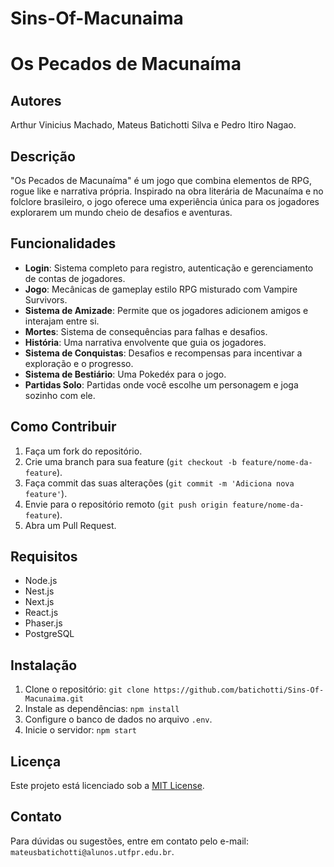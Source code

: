 # Sins-Of-Macunaima
# Os Pecados de Macunaíma

## Autores
Arthur Vinicius Machado, Mateus Batichotti Silva e Pedro Itiro Nagao. 

## Descrição
"Os Pecados de Macunaíma" é um jogo que combina elementos de RPG, rogue like e narrativa própria. Inspirado na obra literária de Macunaíma e no folclore brasileiro, o jogo oferece uma experiência única para os jogadores explorarem um mundo cheio de desafios e aventuras.

## Funcionalidades
- **Login**: Sistema completo para registro, autenticação e gerenciamento de contas de jogadores.
- **Jogo**: Mecânicas de gameplay estilo RPG misturado com Vampire Survivors.
- **Sistema de Amizade**: Permite que os jogadores adicionem amigos e interajam entre si.
- **Mortes**: Sistema de consequências para falhas e desafios.
- **História**: Uma narrativa envolvente que guia os jogadores.
- **Sistema de Conquistas**: Desafios e recompensas para incentivar a exploração e o progresso.
- **Sistema de Bestiário**: Uma Pokedéx para o jogo.
- **Partidas Solo**: Partidas onde você escolhe um personagem e joga sozinho com ele.

## Como Contribuir
1. Faça um fork do repositório.
2. Crie uma branch para sua feature (`git checkout -b feature/nome-da-feature`).
3. Faça commit das suas alterações (`git commit -m 'Adiciona nova feature'`).
4. Envie para o repositório remoto (`git push origin feature/nome-da-feature`).
5. Abra um Pull Request.

## Requisitos
- Node.js
- Nest.js
- Next.js
- React.js
- Phaser.js
- PostgreSQL

## Instalação
1. Clone o repositório: `git clone https://github.com/batichotti/Sins-Of-Macunaima.git`
2. Instale as dependências: `npm install`
3. Configure o banco de dados no arquivo `.env`.
4. Inicie o servidor: `npm start`

## Licença
Este projeto está licenciado sob a [MIT License](LICENSE).

## Contato
Para dúvidas ou sugestões, entre em contato pelo e-mail: `mateusbatichotti@alunos.utfpr.edu.br`.
